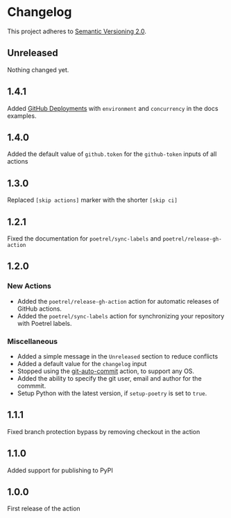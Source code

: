 # Changelog

This project adheres to [Semantic Versioning 2.0](http://semver.org/).

## Unreleased

Nothing changed yet.

## 1.4.1

Added [GitHub Deployments](https://docs.github.com/en/actions/deployment/about-deployments) with
`environment` and `concurrency` in the docs examples.

## 1.4.0

Added the default value of `github.token` for the `github-token` inputs of all actions

## 1.3.0

Replaced `[skip actions]` marker with the shorter `[skip ci]`

## 1.2.1

Fixed the documentation for `poetrel/sync-labels` and `poetrel/release-gh-action`

## 1.2.0

### New Actions

- Added the `poetrel/release-gh-action` action for automatic releases of GitHub actions.
- Added the `poetrel/sync-labels` action for synchronizing your repository with Poetrel labels.

### Miscellaneous

- Added a simple message in the `Unreleased` section to reduce conflicts
- Added a default value for the `changelog` input
- Stopped using the [git-auto-commit](https://github.com/stefanzweifel/git-auto-commit-action)
  action, to support any OS.
- Added the ability to specify the git user, email and author for the commmit.
- Setup Python with the latest version, if `setup-poetry` is set to `true`.

## 1.1.1

Fixed branch protection bypass by removing checkout in the action

## 1.1.0

Added support for publishing to PyPI

## 1.0.0

First release of the action
